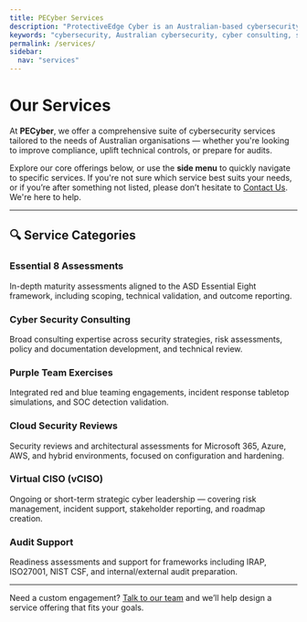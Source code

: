 ```yaml
---
title: PECyber Services
description: "ProtectiveEdge Cyber is an Australian-based cybersecurity consulting firm offering comprehensive services to state and local governments, and SMEs."
keywords: "cybersecurity, Australian cybersecurity, cyber consulting, state government cybersecurity, local government cybersecurity, SME cybersecurity, IRAP, ISM, essential 8, e8, ASD, compliance"
permalink: /services/
sidebar:
  nav: "services"
---
```

# Our Services

At **PECyber**, we offer a comprehensive suite of cybersecurity services tailored to the needs of Australian organisations — whether you're looking to improve compliance, uplift technical controls, or prepare for audits.

Explore our core offerings below, or use the **side menu** to quickly navigate to specific services. If you're not sure which service best suits your needs, or if you’re after something not listed, please don’t hesitate to [Contact Us](/contact/). We're here to help.

---

## 🔍 Service Categories

### Essential 8 Assessments
In-depth maturity assessments aligned to the ASD Essential Eight framework, including scoping, technical validation, and outcome reporting.

### Cyber Security Consulting
Broad consulting expertise across security strategies, risk assessments, policy and documentation development, and technical review.

### Purple Team Exercises
Integrated red and blue teaming engagements, incident response tabletop simulations, and SOC detection validation.

### Cloud Security Reviews
Security reviews and architectural assessments for Microsoft 365, Azure, AWS, and hybrid environments, focused on configuration and hardening.

### Virtual CISO (vCISO)
Ongoing or short-term strategic cyber leadership — covering risk management, incident support, stakeholder reporting, and roadmap creation.

### Audit Support
Readiness assessments and support for frameworks including IRAP, ISO27001, NIST CSF, and internal/external audit preparation.

---

Need a custom engagement? [Talk to our team](/contact/) and we’ll help design a service offering that fits your goals.
